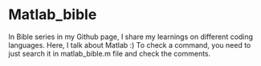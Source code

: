 # Matlab_bible
In Bible series in my Github page, I share my learnings on different coding languages. Here, I talk about Matlab :)
To check a command, you need to just search it in matlab_bible.m file and check the comments.
